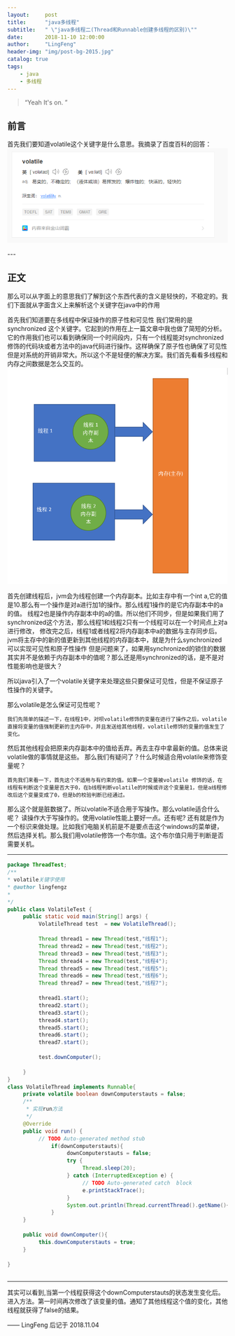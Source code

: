 ```yaml
---
layout:     post
title:      "java多线程"
subtitle:   " \"java多线程二(Thread和Runnable创建多线程的区别)\""
date:       2018-11-10 12:00:00
author:     "LingFeng"
header-img: "img/post-bg-2015.jpg"
catalog: true
tags:
    - java
    - 多线程
---
```


> “Yeah It's on. ”


## 前言

首先我们要知道volatile这个关键字是什么意思。我摘录了百度百科的回答：
![img](/img/in-post/java-Thread/volatile.jpg) 
<p id = "build"></p>
---

## 正文
 
那么可以从字面上的意思我们了解到这个东西代表的含义是轻快的，不稳定的。我们下面就从字面含义上来解析这个关键字在java中的作用

首先我们知道要在多线程中保证操作的原子性和可见性 我们常用的是synchronized 这个关键字。它起到的作用在上一篇文章中我也做了简短的分析。
它的作用我们也可以看到确保同一个时间段内，只有一个线程能对synchronized修饰的代码块或者方法中的java代码进行操作。这样确保了原子性也确保了可见性
但是对系统的开销非常大。所以这个不是轻便的解决方案。我们首先看看多线程和内存之间数据是怎么交互的。
<ba/>
![img](/img/in-post/java-Thread/thread-merry.png) 
<br/>

   首先创建线程后，jvm会为线程创建一个内存副本。比如主存中有一个int a,它的值是10.那么有一个操作是对a进行加1的操作。那么线程1操作的是它内存副本中的a的值。
线程2也是操作内存副本中的a的值。所以他们不同步，但是如果我们用了synchronized这个方法，那么线程1和线程2只有一个线程可以在一个时间点上对a进行修改，
修改完之后，线程1或者线程2将内存副本中a的数据与主存同步后。jvm将主存中的新的值更新到其他线程的内存副本中，就是为什么synchronized可以实现可见性和原子性操作
但是问题来了，如果用synchronized的锁住的数据其实并不是依赖于内存副本中的值呢？那么还是用synchronized的话，是不是对性能影响也是很大？

所以java引入了一个volatile关键字来处理这些只要保证可见性，但是不保证原子性操作的关键字。

那么volatile是怎么保证可见性呢？

    我们先简单的描述一下，在线程1中，对呗volatile修饰的变量在进行了操作之后，volatile直接将变量的值强制更新的主内存中，并且发送给其他线程，volatile修饰的变量的值发生了变化。
然后其他线程会把原来内存副本中的值给丢弃。再去主存中拿最新的值。总体来说volatile做的事情就是这些。
那么我们有疑问了？什么时候适合用volatile来修饰变量呢？

    首先我们来看一下，首先这个不适用与有约束的值。如果一个变量被volatile 修饰的话，在线程有判断这个变量是否大于0，在b线程判断volatile的时候或许这个变量是1，但是a线程修改后这个变量变成了0，但是b的校验判断已经通过。
那么这个就是脏数据了。所以volatile不适合用于写操作。那么volatile适合什么呢？
    读操作大于写操作的。使用volatile性能上要好一点。还有呢?
    还有就是作为一个标识来做处理。比如我们电脑关机前是不是要点击这个windows的菜单键，然后选择关机。那么我们用volatile修饰一个布尔值。这个布尔值只用于判断是否需要关机。
	
	
---


```java 
package ThreadTest;
/**
* volatile关键字使用
* @author lingfengz
*
*/
public class VolatileTest {
     public static void main(String[] args) {
          VolatileThread test  = new VolatileThread();
          
          Thread thread1 = new Thread(test,"线程1");
          Thread thread2 = new Thread(test,"线程2");
          Thread thread3 = new Thread(test,"线程3");
          Thread thread4 = new Thread(test,"线程4");
          Thread thread5 = new Thread(test,"线程5");
          Thread thread6 = new Thread(test,"线程6");
          Thread thread7 = new Thread(test,"线程7");
          
          thread1.start();
          thread2.start();
          thread3.start();
          thread4.start();
          thread5.start();
          thread6.start();
          thread7.start();
          
          test.downComputer();
          
     }
}
class VolatileThread implements Runnable{
     private volatile boolean downComputerstauts = false;
     /**
      * 实现run方法
      */
     @Override
     public void run() {
          // TODO Auto-generated method stub
              if(downComputerstauts){
                   downComputerstauts = false;
                   try {
                        Thread.sleep(20);
                   } catch (InterruptedException e) {
                        // TODO Auto-generated catch  block
                        e.printStackTrace();
                   }
                   System.out.println(Thread.currentThread().getName()+"正在关机!!");
              }
     }
     
     public void downComputer(){
          this.downComputerstauts = true;
     }
     
}
 
```
 
---



其实可以看到,当第一个线程获得这个downComputerstauts的状态发生变化后。进入方法。第一时间再次修改了该变量的值。通知了其他线程这个值的变化，其他线程就获得了false的结果。

—— LingFeng 后记于 2018.11.04